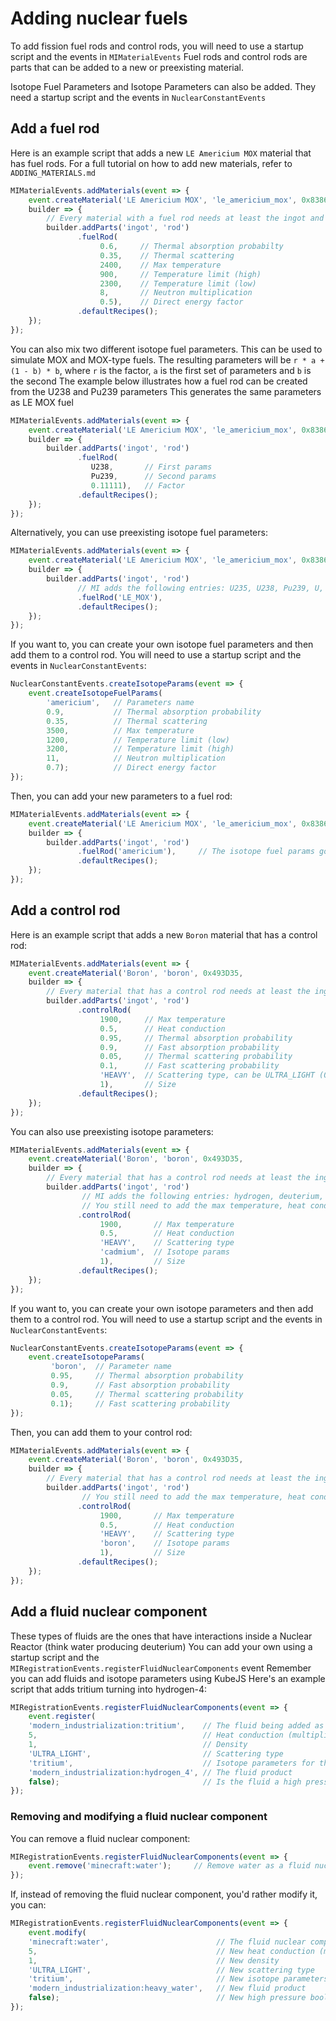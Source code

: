 # Adding nuclear fuels
To add fission fuel rods and control rods, you will need to use a startup script and the events in `MIMaterialEvents`
Fuel rods and control rods are parts that can be added to a new or preexisting material.

Isotope Fuel Parameters and Isotope Parameters can also be added. They need a startup script and the events in `NuclearConstantEvents`

## Add a fuel rod
Here is an example script that adds a new `LE Americium MOX` material that has fuel rods.
For a full tutorial on how to add new materials, refer to `ADDING_MATERIALS.md`

```javascript
MIMaterialEvents.addMaterials(event => {
    event.createMaterial('LE Americium MOX', 'le_americium_mox', 0x83867B,
    builder => {
        // Every material with a fuel rod needs at least the ingot and rod parts
        builder.addParts('ingot', 'rod') 
               .fuelRod(
                    0.6,     // Thermal absorption probabilty
                    0.35,    // Thermal scattering
                    2400,    // Max temperature
                    900,     // Temperature limit (high)
                    2300,    // Temperature limit (low)
                    8,       // Neutron multiplication
                    0.5),    // Direct energy factor
               .defaultRecipes();
    });
});
```

You can also mix two different isotope fuel parameters. This can be used to simulate MOX and MOX-type fuels.
The resulting parameters will be `r * a + (1 - b) * b`, where `r` is the factor, `a` is the first set of parameters and `b` is the second 
The example below illustrates how a fuel rod can be created from the U238 and Pu239 parameters
This generates the same parameters as LE MOX fuel

``` javascript
MIMaterialEvents.addMaterials(event => {
    event.createMaterial('LE Americium MOX', 'le_americium_mox', 0x83867B,
    builder => {
        builder.addParts('ingot', 'rod') 
               .fuelRod(
                  U238,       // First params
                  Pu239,      // Second params
                  0.11111),   // Factor
               .defaultRecipes();
    });
});
```

Alternatively, you can use preexisting isotope fuel parameters:

``` javascript
MIMaterialEvents.addMaterials(event => {
    event.createMaterial('LE Americium MOX', 'le_americium_mox', 0x83867B,
    builder => {
        builder.addParts('ingot', 'rod') 
               // MI adds the following entries: U235, U238, Pu239, U, LEU, HEU, LE_MOX and HE_MOX
               .fuelRod('LE_MOX'), 
               .defaultRecipes();
    });
});
```

If you want to, you can create your own isotope fuel parameters and then add them to a control rod.
You will need to use a startup script and the events in `NuclearConstantEvents`:

``` javascript
NuclearConstantEvents.createIsotopeParams(event => {
    event.createIsotopeFuelParams(
        'americium',   // Parameters name
        0.9,           // Thermal absorption probability
        0.35,          // Thermal scattering
        3500,          // Max temperature
        1200,          // Temperature limit (low)
        3200,          // Temperature limit (high)
        11,            // Neutron multiplication
        0.7);          // Direct energy factor
});
```

Then, you can add your new parameters to a fuel rod:
``` javascript
MIMaterialEvents.addMaterials(event => {
    event.createMaterial('LE Americium MOX', 'le_americium_mox', 0x83867B,
    builder => {
        builder.addParts('ingot', 'rod') 
               .fuelRod('americium'),     // The isotope fuel params go here
               .defaultRecipes();
    });
});
```

## Add a control rod
Here is an example script that adds a new `Boron` material that has a control rod:

```javascript
MIMaterialEvents.addMaterials(event => {
    event.createMaterial('Boron', 'boron', 0x493D35,
    builder => {
        // Every material that has a control rod needs at least the ingot and rod parts
        builder.addParts('ingot', 'rod')
               .controlRod(
                    1900,     // Max temperature
                    0.5,      // Heat conduction
                    0.95,     // Thermal absorption probability
                    0.9,      // Fast absorption probability
                    0.05,     // Thermal scattering probability
                    0.1,      // Fast scattering probability
                    'HEAVY',  // Scattering type, can be ULTRA_LIGHT (0.05), LIGHT (0.2), MEDIUM (0.5) or HEAVY (0.85)
                    1),       // Size
               .defaultRecipes();
    });
});
```

You can also use preexisting isotope parameters:
``` javascript
MIMaterialEvents.addMaterials(event => {
    event.createMaterial('Boron', 'boron', 0x493D35,
    builder => {
        // Every material that has a control rod needs at least the ingot and rod parts
        builder.addParts('ingot', 'rod')
                // MI adds the following entries: hydrogen, deuterium, cadmium, carbon and invar
                // You still need to add the max temperature, heat conduction, scattering type and size
               .controlRod(
                    1900,       // Max temperature
                    0.5,        // Heat conduction
                    'HEAVY',    // Scattering type
                    'cadmium',  // Isotope params
                    1),         // Size
               .defaultRecipes();
    });
});
```

If you want to, you can create your own isotope parameters and then add them to a control rod.
You will need to use a startup script and the events in `NuclearConstantEvents`:

``` javascript
NuclearConstantEvents.createIsotopeParams(event => {
    event.createIsotopeParams(
         'boron',  // Parameter name
         0.95,     // Thermal absorption probability
         0.9,      // Fast absorption probability
         0.05,     // Thermal scattering probability
         0.1);     // Fast scattering probability
});
```

Then, you can add them to your control rod:
``` javascript
MIMaterialEvents.addMaterials(event => {
    event.createMaterial('Boron', 'boron', 0x493D35,
    builder => {
        // Every material that has a control rod needs at least the ingot and rod parts
        builder.addParts('ingot', 'rod')
                // You still need to add the max temperature, heat conduction, scattering type and size
               .controlRod(
                    1900,       // Max temperature
                    0.5,        // Heat conduction
                    'HEAVY',    // Scattering type
                    'boron',    // Isotope params
                    1),         // Size
               .defaultRecipes();
    });
});
```

## Add a fluid nuclear component
These types of fluids are the ones that have interactions inside a Nuclear Reactor (think water producing deuterium)
You can add your own using a startup script and the `MIRegistrationEvents.registerFluidNuclearComponents` event
Remember you can add fluids and isotope parameters using KubeJS
Here's an example script that adds tritium turning into hydrogen-4:

``` javascript
MIRegistrationEvents.registerFluidNuclearComponents(event => {
    event.register(
    'modern_industrialization:tritium',    // The fluid being added as a nuclear component 
    5,                                     // Heat conduction (multiplied by the base heat conduction, 0.01)
    1,                                     // Density
    'ULTRA_LIGHT',                         // Scattering type
    'tritium',                             // Isotope parameters for the fluid nuclear component
    'modern_industrialization:hydrogen_4', // The fluid product
    false);                                // Is the fluid a high pressure one?
});
```

### Removing and modifying a fluid nuclear component
You can remove a fluid nuclear component:

``` javascript
MIRegistrationEvents.registerFluidNuclearComponents(event => {
    event.remove('minecraft:water');     // Remove water as a fluid nuclear component
});
```

If, instead of removing the fluid nuclear component, you'd rather modify it, you can:
``` javascript
MIRegistrationEvents.registerFluidNuclearComponents(event => {
    event.modify(
    'minecraft:water',                        // The fluid nuclear component being modified
    5,                                        // New heat conduction (multiplied by the base heat conduction, 0.01)
    1,                                        // New density
    'ULTRA_LIGHT',                            // New scattering type
    'tritium',                                // New isotope parameters
    'modern_industrialization:heavy_water',   // New fluid product
    false);                                   // New high pressure boolean
});
```